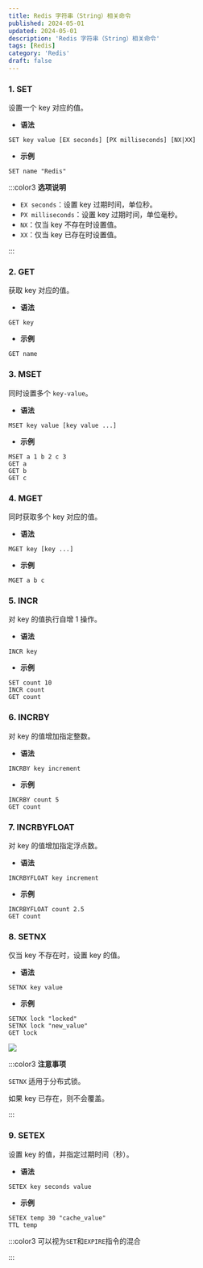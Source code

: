```yaml
---
title: Redis 字符串（String）相关命令
published: 2024-05-01
updated: 2024-05-01
description: 'Redis 字符串（String）相关命令'
tags: [Redis]
category: 'Redis'
draft: false 
---
```



### 1. SET
设置一个 key 对应的值。

+ **语法**

```plsql
SET key value [EX seconds] [PX milliseconds] [NX|XX]
```

+ **示例**

```plsql
SET name "Redis"
```

:::color3
**选项说明**

+ `EX seconds`：设置 key 过期时间，单位秒。
+ `PX milliseconds`：设置 key 过期时间，单位毫秒。
+ `NX`：仅当 key 不存在时设置值。
+ `XX`：仅当 key 已存在时设置值。

:::

### 2. GET
获取 key 对应的值。

+ **语法**

```plsql
GET key
```

+ **示例**

```plsql
GET name
```

### 3. MSET
同时设置多个 `key-value`。

+ **语法**

```plain
MSET key value [key value ...]
```

+ **示例**

```plsql
MSET a 1 b 2 c 3
GET a
GET b
GET c
```

### 4. MGET
同时获取多个 key 对应的值。

+ **语法**

```plsql
MGET key [key ...]
```

+ **示例**

```plsql
MGET a b c
```

### 5. INCR
对 key 的值执行自增 1 操作。

+ **语法**

```plain
INCR key
```

+ **示例**

```plsql
SET count 10
INCR count
GET count
```

### 6. INCRBY
对 key 的值增加指定整数。

+ **语法**

```plsql
INCRBY key increment
```

+ **示例**

```plsql
INCRBY count 5
GET count
```

### 7. INCRBYFLOAT
对 key 的值增加指定浮点数。

+ **语法**

```plsql
INCRBYFLOAT key increment
```

+ **示例**

```plsql
INCRBYFLOAT count 2.5
GET count
```

### 8. SETNX
仅当 key 不存在时，设置 key 的值。

+ **语法**

```plsql
SETNX key value
```

+ **示例**

```plsql
SETNX lock "locked"
SETNX lock "new_value"
GET lock
```

![](https://cdn.nlark.com/yuque/0/2025/png/43007687/1741871247951-975159ab-c1f4-4157-b76b-b4dd2eda3698.png)

:::color3
**注意事项**

`SETNX` 适用于分布式锁。

如果 key 已存在，则不会覆盖。

:::

### 9. SETEX
设置 key 的值，并指定过期时间（秒）。

+ **语法**

```plain
SETEX key seconds value
```

+ **示例**

```plain
SETEX temp 30 "cache_value"
TTL temp
```

:::color3
可以视为`SET`和`EXPIRE`指令的混合

:::

